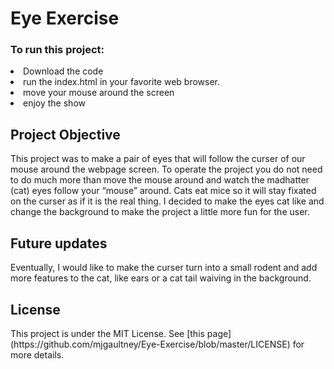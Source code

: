 # Eye Exercise


<h3>To run this project: </h3>
<li>Download the code</li>
<li>run the index.html in your favorite web browser.</li>
<li>move your mouse around the screen</li>
<li>enjoy the show</li>

<h2>Project Objective</h3>
  This project was to make a pair of eyes that will follow the curser of our mouse around the webpage screen. 
To operate the project you do not need to do much more than move the mouse around and watch the madhatter (cat) eyes follow your “mouse” around. 
Cats eat mice so it will stay fixated on the curser as if it is the real thing. 
I decided to make the eyes cat like and change the background to make the project a little more fun for the user. 

<h2>Future updates</h2>
Eventually, I would like to make the curser turn into a small rodent and add more features to the cat, like ears or a cat tail waiving in the background.

<h2>License</h2>
This project is under the MIT License. See [this page](https://github.com/mjgaultney/Eye-Exercise/blob/master/LICENSE) for more details.
